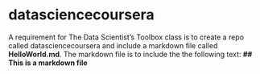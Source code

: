 # datasciencecoursera
A requirement for The Data Scientist’s Toolbox class is to create a repo called datasciencecoursera and include a markdown file called **HelloWorld.md**. The markdown file is to include the the following text: **## This is a markdown file**
